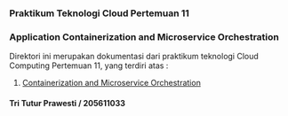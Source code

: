 ### Praktikum Teknologi Cloud Pertemuan 11
### Application Containerization and Microservice Orchestration

Direktori ini merupakan dokumentasi dari praktikum teknologi Cloud Computing Pertemuan 11, yang terdiri atas :
1. [Containerization and Microservice Orchestration](https://github.com/tritutur/tekn-cloud-computing/blob/main/minggu-11/containerndorchestra.md)
#### Tri Tutur Prawesti / 205611033